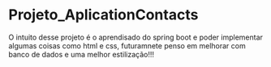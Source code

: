 # Projeto_AplicationContacts
O intuito desse projeto é o aprendisado do spring boot e poder implementar algumas coisas como html e css, futuramnete penso em melhorar com banco de dados e uma melhor estilização!!!
